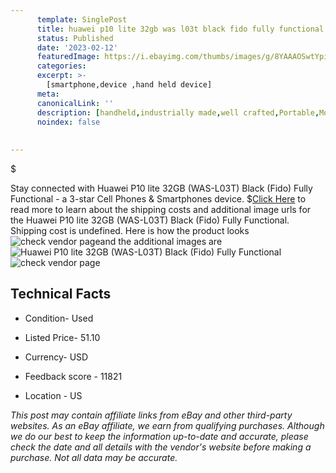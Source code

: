 ```yaml
---
      template: SinglePost
      title: huawei p10 lite 32gb was l03t black fido fully functional
      status: Published
      date: '2023-02-12'
      featuredImage: https://i.ebayimg.com/thumbs/images/g/8YAAAOSwtYpivcP1/s-l225.jpg
      categories: 
      excerpt: >-
        [smartphone,device ,hand held device]
      meta:
      canonicalLink: ''
      description: [handheld,industrially made,well crafted,Portable,Mobile,Compact,Convenient,Lightweight,Maneuverable,Man-portable,Miniature,Carriable,Hand-held,Light,Holdable,Transportable,Mobile device,Pocket-sized,On-the-go,Wireless,Cordless,Compact size,Convenient size, smartphone,device ,hand held device]
      noindex: false
      
        
---
```

$

Stay connected with Huawei P10 lite 32GB (WAS-L03T) Black (Fido) Fully Functional - a 3-star Cell Phones & Smartphones device.
$[Click Here](https://www.ebay.com/itm/134160179446?hash=item1f3c91e0f6%3Ag%3A8YAAAOSwtYpivcP1&mkevt=1&mkcid=1&mkrid=711-53200-19255-0&campid=%253CePNCampaignId%253E&customid=%253CreferenceId%253E&toolid=10049) to read more to learn about the shipping costs and additional image urls for the Huawei P10 lite 32GB (WAS-L03T) Black (Fido) Fully Functional. Shipping cost is undefined. Here is how the product looks ![check vendor page](https://i.ebayimg.com/thumbs/images/g/8YAAAOSwtYpivcP1/s-l225.jpg)and the additional images are![Huawei P10 lite 32GB (WAS-L03T) Black (Fido) Fully Functional](https://i.ebayimg.com/images/g/8YAAAOSwtYpivcP1/s-l1600.jpg)![check vendor page](https://origin-galleryplus.ebayimg.com/ws/web/134160179446_2_0_1/225x225.jpg,https://origin-galleryplus.ebayimg.com/ws/web/134160179446_3_0_1/225x225.jpg,https://origin-galleryplus.ebayimg.com/ws/web/134160179446_4_0_1/225x225.jpg,https://origin-galleryplus.ebayimg.com/ws/web/134160179446_5_0_1/225x225.jpg,https://origin-galleryplus.ebayimg.com/ws/web/134160179446_6_0_1/225x225.jpg,https://origin-galleryplus.ebayimg.com/ws/web/134160179446_7_0_1/225x225.jpg,https://origin-galleryplus.ebayimg.com/ws/web/134160179446_8_0_1/225x225.jpg)



 ## Technical Facts 



     
      

 - Condition- Used 


      

 - Listed Price- 51.10 


      

 - Currency- USD 


      

 - Feedback score - 11821 


      

 - Location - US 


      
      

 *_This post may contain affiliate links from eBay and other third-party websites. As an eBay affiliate, we earn from qualifying purchases. Although we do our best to keep the information up-to-date and accurate, please check the date and all details with the vendor's website before making a purchase. Not all data may be accurate._*






